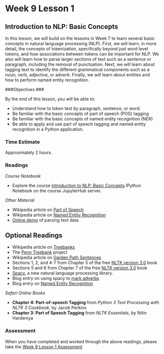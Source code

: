 # Week 9 Lesson 1 #
## Introduction to NLP: Basic Concepts ##

In this lesson, we will build on the lessons in Week 7 to learn several
basic concepts in natural language processing (NLP). First, we will
learn, in more detail, the concepts of tokenization, specifically beyond
just word level tokens, and how associations between tokens can be
important for NLP. We also will learn how to parse larger sections of
text such as a sentence or paragraph, including the removal of
punctuation. Next, we will learn about tagging text to identify the
different grammatical components such as a noun, verb, adjective, or
adverb. Finally, we will learn about entities and how to perform named
entity recognition. 

###Objectives ###

By the end of this lesson, you will be able to:

- Understand how to token text by paragraph, sentence, or word.
- Be familiar with the basic concepts of part of speech (POS) tagging
- Be familiar with the basic concepts of named entity recognition (NER)
- Be able to apply and use part of speech tagging and named entity
recognition in a Python application.

### Time Estimate ###

Approximately 2 hours.

### Readings ####

_Course Notebook_

- Explore the course [Introduction to NLP: Basic Concepts][l1nb]
IPython Notebook on the course JupyterHub server.

_Other Material_

- Wikipedia article on [Part of Speech][wpos]
- Wikipedia article on [Named Entity Recognition][wner]
- [Online demo][dsp] of parsing text data

## Optional Readings ##

- Wikipedia article on [Treebanks][wtb]
- The [Penn Treebank][ptb] project
- Wikipedia article on [Garden Path Sentences][wgps]
- Sections 1, 2, and 4-7 from Chapter 5 of the free [NLTK version 3.0][nltk3-5] book
- Sections 5 and 6 from Chapter 7 of the free [NLTK version 3.0][nltk3-7] book
- [Spacy][sp], a new natural language processing library.
- Blog entry on using spacy to [mark adverbs][bma]
- Blog entry on [Named Entity Recognition][yner]

_Safari Online Books_

- **Chapter 4: Part-of-speech Tagging** from _Python 3 Text Processing with NLTK 3 Cookbook_, by Jacob Perkins
- **Chapter 3: Part of Speech Tagging** from _NLTK Essentials_, by Nitin Hardeniya

### Assessment ###

When you have completed and worked through the above readings, please take the [Week 9 Lesson 1 Assessment][la]

[l1nb]: notebooks/intro2nlp-bc.ipynb
[la]: https://learn.illinois.edu/mod/quiz/

[wner]: https://en.wikipedia.org/wiki/Named-entity_recognition
[wpos]: https://en.wikipedia.org/wiki/Part-of-speech_tagging
[wtb]: https://en.wikipedia.org/wiki/Treebank
[wgps]: https://en.wikipedia.org/wiki/Garden_path_sentence

[yner]: http://blog.yhat.com/posts/named-entities-in-law-and-order-using-nlp.html

[nltk3-5]: http://www.nltk.org/book/ch05.html
[nltk3-7]: http://www.nltk.org/book/ch07.html

[bma]: https://spacy.io/tutorials/mark-adverbs
[dsp]: https://api.spacy.io/displacy/index.html
[sp]: https://spacy.io
[ptb]: http://www.cis.upenn.edu/~treebank/